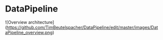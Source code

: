 # DataPipeline

![Overview architecture] (https://github.com/TimBeutelspacher/DataPipeline/edit/master/images/DataPipeline_overview.png)
